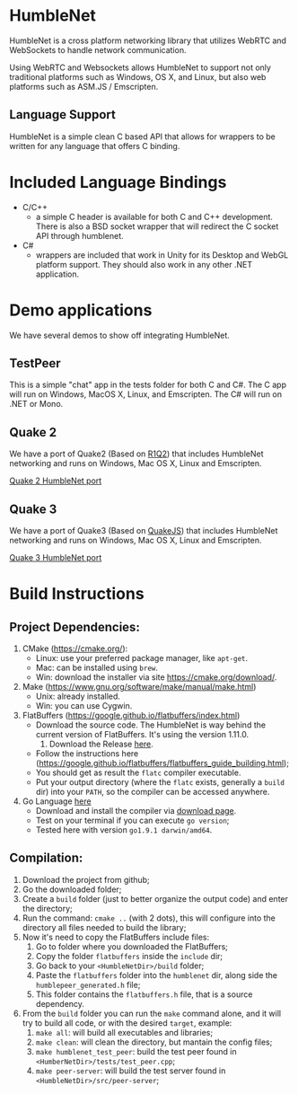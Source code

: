 HumbleNet
=========

HumbleNet is a cross platform networking library that utilizes WebRTC and WebSockets to handle network communication.

Using WebRTC and Websockets allows HumbleNet to support not only traditional platforms such as Windows, OS X, and Linux, but also web platforms such as ASM.JS / Emscripten.

Language Support
----------------
HumbleNet is a simple clean C based API that allows for wrappers to be written for any language that offers C binding.

Included Language Bindings
==========================
* C/C++
  - a simple C header is available for both C and C++ development.  There is also a BSD socket wrapper that will redirect the C socket API through humblenet.
* C#
  - wrappers are included that work in Unity for its Desktop and WebGL platform support. They should also work in any other .NET application.

Demo applications
=================
We have several demos to show off integrating HumbleNet.

TestPeer
--------
This is a simple "chat" app in the tests folder for both C and C#.   The C app will run on Windows, MacOS X, Linux, and Emscripten.   The C# will run on .NET or Mono.

Quake 2
-------
We have a port of Quake2 (Based on [R1Q2](http://www.r1ch.net/stuff/r1q2/)) that includes HumbleNet networking and runs on Windows, Mac OS X, Linux and Emscripten.

[Quake 2 HumbleNet port](https://github.com/HumbleNet/quake2)

Quake 3
-------
We have a port of Quake3 (Based on [QuakeJS](http://quakejs.com/)) that includes HumbleNet networking and runs on Windows, Mac OS X, Linux and Emscripten.

[Quake 3 HumbleNet port](https://github.com/HumbleNet/quake3)

Build Instructions
==================

Project Dependencies:
---------------------

1. CMake (https://cmake.org/):
    - Linux: use your preferred package manager, like `apt-get`.
    - Mac: can be installed using `brew`.
    - Win: download the installer via site https://cmake.org/download/.
2. Make (https://www.gnu.org/software/make/manual/make.html)
    - Unix: already installed.
    - Win: you can use Cygwin.
3. FlatBuffers (https://google.github.io/flatbuffers/index.html)
    - Download the source code. The HumbleNet is way behind the current version of FlatBuffers. It's using the version 1.11.0.
        1. Download the Release [here](https://github.com/google/flatbuffers/releases/tag/v1.11.0).
    - Follow the instructions here (https://google.github.io/flatbuffers/flatbuffers_guide_building.html);
    - You should get as result the `flatc` compiler executable.
    - Put your output directory (where the `flatc` exists, generally a `build` dir) into your `PATH`, so the compiler can be accessed anywhere.
4. Go Language [here](https://golang.org/)
    - Download and install the compiler via [download page](https://golang.org/dl/).
    - Test on your terminal if you can execute `go version`;
    - Tested here with version `go1.9.1 darwin/amd64`.

Compilation:
------------

1. Download the project from github;
2. Go the downloaded folder;
3. Create a `build` folder (just to better organize the output code) and enter the directory;
4. Run the command: `cmake ..` (with 2 dots), this will configure into the directory all files needed to build the library;
5. Now it's need to copy the FlatBuffers include files:
    1. Go to folder where you downloaded the FlatBuffers;
    2. Copy the folder `flatbuffers` inside the `include` dir;
    3. Go back to your `<HumbleNetDir>/build` folder;
    4. Paste the `flatbuffers` folder into the `humblenet` dir, along side the `humblepeer_generated.h` file;
    5. This folder contains the `flatbuffers.h` file, that is a source dependency.
6. From the `build` folder you can run the `make` command alone, and it will try to build all code, or with the desired `target`, example:
    1. `make all`: will build all executables and libraries;
    2. `make clean`: will clean the directory, but mantain the config files;
    3. `make humblenet_test_peer`: build the test peer found in `<HumberNetDir>/tests/test_peer.cpp`;
    4. `make peer-server`: will build the test server found in `<HumbleNetDir>/src/peer-server`;

